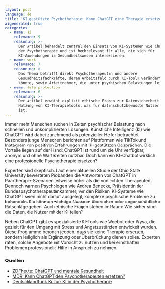 ```yaml
---
layout: post
language: de
title: 'KI-gestützte Psychotherapie: Kann ChatGPT eine Therapie ersetzen?'
aigenerated: true
categories:
  - name: ai
    relevance: 9
    reasoning: >-
      Der Artikel behandelt zentral den Einsatz von KI-Systemen wie ChatGPT in
      der Psychotherapie und ist hochrelevant für alle, die sich für
      KI-Anwendungen im Gesundheitswesen interessieren.
  - name: work
    relevance: 7
    reasoning: >-
      Das Thema betrifft direkt Psychotherapeuten und andere
      Gesundheitsfachkräfte, deren Arbeitsfeld durch KI-Tools verändert werden
      könnte, sowie Arbeitnehmer, die unter psychischen Belastungen leiden.
  - name: data protection
    relevance: 6
    reasoning: >-
      Der Artikel erwähnt explizit ethische Fragen zur Datensicherheit bei der
      Nutzung von KI-Therapietools, was für datenschutzbewusste Nutzer relevant
      ist.
---
```


Immer mehr Menschen suchen in Zeiten psychischer Belastung nach schnellen und unkomplizierten Lösungen. Künstliche Intelligenz (KI) wie ChatGPT wird dabei zunehmend als potenzieller Helfer betrachtet. Besonders junge Menschen berichten auf Plattformen wie TikTok und Instagram von positiven Erfahrungen mit KI-gestützten Gesprächen. Die Vorteile liegen auf der Hand: ChatGPT ist rund um die Uhr verfügbar, anonym und ohne Wartezeiten nutzbar. Doch kann ein KI-Chatbot wirklich eine professionelle Psychotherapie ersetzen?

<!--more-->

Experten sind skeptisch. Laut einer aktuellen Studie der Ohio State University bewerteten Probanden die Antworten von ChatGPT in Paartherapie-Szenarien teilweise höher als die von echten Therapeuten. Dennoch warnen Psychologen wie Andrea Benecke, Präsidentin der Bundespsychotherapeutenkammer, vor den Risiken. KI-Systeme wie ChatGPT seien nicht darauf ausgelegt, komplexe psychische Probleme zu behandeln. Sie könnten wichtige Nuancen übersehen oder sogar schädliche Ratschläge geben. Auch ethische Fragen stehen im Raum: Wie sicher sind die Daten, die Nutzer mit der KI teilen?

Neben ChatGPT gibt es spezialisierte KI-Tools wie Woebot oder Wysa, die gezielt für den Umgang mit Stress und Angstzuständen entwickelt wurden. Diese Programme betonen jedoch, dass sie keine Therapie ersetzen, sondern lediglich als Ergänzung oder Überbrückung dienen sollen. Experten raten, solche Angebote mit Vorsicht zu nutzen und bei ernsthaften Problemen professionelle Hilfe in Anspruch zu nehmen.

### Quellen
- [ZDFheute: ChatGPT und mentale Gesundheit](https://www.zdfheute.de/ratgeber/gesundheit/kuenstliche-intelligenz-therapie-chatgpt-100.html)
- [MDR: Kann ChatGPT den Psychotherapeuten ersetzen?](https://www.mdr.de/wissen/psychologie-sozialwissenschaften/chat-gpt-psychotherapie-psychotherapeut-ki-kuenstliche-intelligenz-100.html)
- [Deutschlandfunk Kultur: KI in der Psychotherapie](https://www.deutschlandfunkkultur.de/ki-psychotherapie-chatgpt-100.html)
